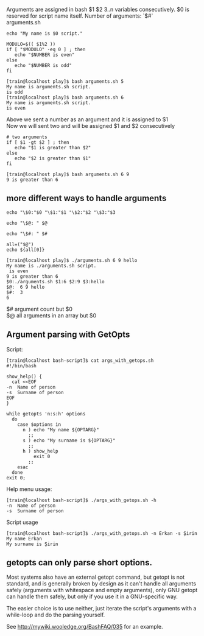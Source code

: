 Arguments are assigned in bash $1 $2 $3 ..$n variables consecutively. $0 is reserved for script name itself.  
Number of arguments: `$#`  
arguments.sh
```
echo "My name is $0 script."

MODULO=$(( $1%2 ))
if [ "$MODULO" -eq 0 ] ; then
   echo "$NUMBER is even"
else
   echo "$NUMBER is odd"
fi
```

```
[train@localhost play]$ bash arguments.sh 5
My name is arguments.sh script.
is odd
[train@localhost play]$ bash arguments.sh 6
My name is arguments.sh script.
is even
```

Above we sent a number as an argument and it is assigned to $1  
Now we will sent two and will be assigned $1 and $2 consecutively
```
# two arguments
if [ $1 -gt $2 ] ; then
   echo "$1 is greater than $2"
else
   echo "$2 is greater than $1"
fi
```
```
[train@localhost play]$ bash arguments.sh 6 9
9 is greater than 6
```

## more different ways to handle arguments
```
echo "\$0:"$0 "\$1:"$1 "\$2:"$2 "\$3:"$3

echo "\$@: " $@

echo "\$#: " $#

all=("$@")
echo ${all[0]}
```
```
[train@localhost play]$ ./arguments.sh 6 9 hello
My name is ./arguments.sh script.
 is even
9 is greater than 6
$0:./arguments.sh $1:6 $2:9 $3:hello
$@:  6 9 hello
$#:  3
6
```
$# argument count but $0  
$@ all arguments in an array but $0  


## Argument parsing with GetOpts
Script:
```
[train@localhost bash-script]$ cat args_with_getops.sh
#!/bin/bash

show_help() {
  cat <<EOF
-n  Name of person
-s  Surname of person
EOF
}

while getopts 'n:s:h' options
  do
    case $options in
      n ) echo "My name ${OPTARG}"
        ;;
      s ) echo "My surname is ${OPTARG}"
        ;;
      h ) show_help
          exit 0
        ;;
    esac
  done
exit 0;
```

Help menu usage:
```
[train@localhost bash-script]$ ./args_with_getops.sh -h
-n  Name of person
-s  Surname of person
```
Script usage
```
[train@localhost bash-script]$ ./args_with_getops.sh -n Erkan -s Şirin
My name Erkan
My surname is Şirin
```
## getopts can only parse short options.

Most systems also have an external getopt command, but getopt is not standard, and is generally broken by design as it can't handle all arguments safely (arguments with whitespace and empty arguments), only GNU getopt can handle them safely, but only if you use it in a GNU-specific way.

The easier choice is to use neither, just iterate the script's arguments with a while-loop and do the parsing yourself.

See http://mywiki.wooledge.org/BashFAQ/035 for an example.